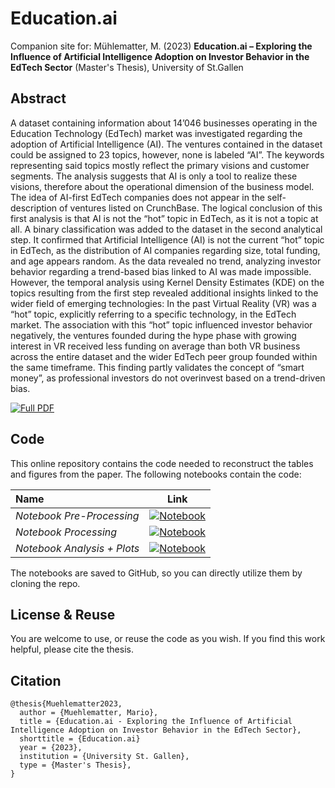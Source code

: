 # Education.ai 


Companion site for: Mühlematter, M. (2023) **Education.ai – Exploring the Influence of Artificial Intelligence Adoption on Investor Behavior in the EdTech Sector** (Master's Thesis), University of St.Gallen

## Abstract 
A dataset containing information about 14’046 businesses operating in the Education
Technology (EdTech) market was investigated regarding the adoption of Artificial
Intelligence (AI). The ventures contained in the dataset could be assigned to 23 topics,
however, none is labeled “AI”. The keywords representing said topics mostly reflect
the primary visions and customer segments. The analysis suggests that AI is only a
tool to realize these visions, therefore about the operational dimension of the business
model. The idea of AI-first EdTech companies does not appear in the self-description
of ventures listed on CrunchBase. The logical conclusion of this first analysis is that AI
is not the “hot” topic in EdTech, as it is not a topic at all. A binary classification was
added to the dataset in the second analytical step. It confirmed that Artificial
Intelligence (AI) is not the current “hot” topic in EdTech, as the distribution of AI
companies regarding size, total funding, and age appears random. As the data
revealed no trend, analyzing investor behavior regarding a trend-based bias linked to
AI was made impossible. However, the temporal analysis using Kernel Density
Estimates (KDE) on the topics resulting from the first step revealed additional insights
linked to the wider field of emerging technologies: In the past Virtual Reality (VR) was
a “hot” topic, explicitly referring to a specific technology, in the EdTech market. The
association with this “hot” topic influenced investor behavior negatively, the
ventures founded during the hype phase with growing interest in VR received less
funding on average than both VR business across the entire dataset and the wider
EdTech peer group founded within the same timeframe. This finding partly validates
the concept of “smart money”, as professional investors do not overinvest based on a
trend-driven bias.

[![Full PDF](https://img.shields.io/badge/.pdf-Download%20Full%20PDF-red)](https://github.com/MarioMuehlematter/Education.ai/blob/main/data/MMuehlematter_Masterarbeit%20EdTech_final.pdf)      

 
## Code
This online repository contains the code needed to reconstruct the tables and figures from the paper. The following notebooks contain the code: 

| Name        |    Link   |  
| :---        |    :----:   |     
| *Notebook Pre-Processing*      |   [![Notebook](https://img.shields.io/badge/-Notebook-grey.svg?logo=Jupyter)](https://github.com/MarioMuehlematter/Education.ai/blob/main/notebooks/Education.ai_Pre-Processing.ipynb)        | 
| *Notebook Processing*     | [![Notebook](https://img.shields.io/badge/-Notebook-grey.svg?logo=Jupyter)](https://github.com/MarioMuehlematter/Education.ai/blob/main/notebooks/Education.ai_Processing.ipynb)      | 
| *Notebook Analysis + Plots*      | [![Notebook](https://img.shields.io/badge/-Notebook-grey.svg?logo=Jupyter)](https://github.com/MarioMuehlematter/Education.ai/blob/main/notebooks/Education.ai_Analysis%2BPlots.ipynb) |

The notebooks are saved to GitHub, so you can directly utilize them by cloning the repo. 


## License & Reuse 
You are welcome to use, or reuse the code as you wish. If you find this work helpful, please cite the thesis. 
 

## Citation 


```
@thesis{Muehlematter2023,
  author = {Muehlematter, Mario},
  title = {Education.ai - Exploring the Influence of Artificial Intelligence Adoption on Investor Behavior in the EdTech Sector},
  shorttitle = {Education.ai}
  year = {2023},
  institution = {University St. Gallen},
  type = {Master's Thesis},
}
```
